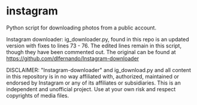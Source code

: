 # instagram
Python script for downloading photos from a public account.

Instagram downloader:
ig_downloader.py, found in this repo is an updated version with fixes to lines 73 - 76.
The edited lines remain in this script, though they have been commented out.
The original can be found at https://github.com/dlfernando/Instagram-downloader

DISCLAIMER:
"Instagram-downloader" and ig_download.py and all content in this repository is in no way affiliated with, authorized, maintained or endorsed by Instagram or any of its affiliates or subsidiaries. This is an independent and unofficial project. Use at your own risk and respect copyrights of media files.

